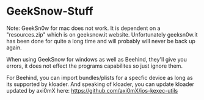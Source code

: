 # GeekSnow-Stuff

Note: GeekSn0w for mac does not work. It is dependent on a "resources.zip" which is on geeksnow.it website. 
Unfortunately geeksn0w.it has been done for quite a long time and will probably will never be back up again.

When using GeekSnow for windows as well as Beehind, they'll give you errors, it does not effect the programs capabilites so 
just ignore them.

For Beehind, you can import bundles/plists for a specfic device as long as its supported by kloader.
And speaking of kloader, you can update kloader updated by axi0mX here: https://github.com/axi0mX/ios-kexec-utils
